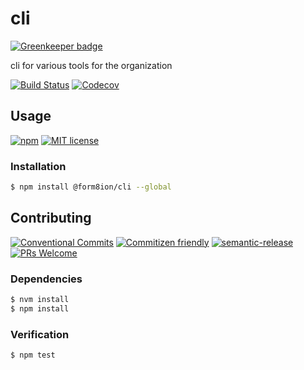 # cli

[![Greenkeeper badge](https://badges.greenkeeper.io/form8ion/utils-cli.svg)](https://greenkeeper.io/)

cli for various tools for the organization

<!-- status badges -->
[![Build Status][ci-badge]][ci-link]
[![Codecov][coverage-badge]][coverage-link]

## Usage

<!-- consumer badges -->
[![npm][npm-badge]][npm-link]
[![MIT license][license-badge]][license-link]

### Installation

```sh
$ npm install @form8ion/cli --global
```

## Contributing

<!-- contribution badges -->
[![Conventional Commits][commit-convention-badge]][commit-convention-link]
[![Commitizen friendly][commitizen-badge]][commitizen-link]
[![semantic-release][semantic-release-badge]][semantic-release-link]
[![PRs Welcome][PRs-badge]][PRs-link]

### Dependencies

```sh
$ nvm install
$ npm install
```

### Verification

```sh
$ npm test
```

[npm-link]: https://www.npmjs.com/package/@form8ion/cli
[npm-badge]: https://img.shields.io/npm/v/@form8ion/cli.svg
[license-link]: LICENSE
[license-badge]: https://img.shields.io/github/license/form8ion/cli.svg
[ci-link]: https://travis-ci.com/form8ion/cli
[ci-badge]: https://img.shields.io/travis/com/form8ion/cli/master.svg
[coverage-link]: https://codecov.io/github/form8ion/cli
[coverage-badge]: https://img.shields.io/codecov/c/github/form8ion/cli.svg
[commit-convention-link]: https://conventionalcommits.org
[commit-convention-badge]: https://img.shields.io/badge/Conventional%20Commits-1.0.0-yellow.svg
[commitizen-link]: http://commitizen.github.io/cz-cli/
[commitizen-badge]: https://img.shields.io/badge/commitizen-friendly-brightgreen.svg
[semantic-release-link]: https://github.com/semantic-release/semantic-release
[semantic-release-badge]: https://img.shields.io/badge/%20%20%F0%9F%93%A6%F0%9F%9A%80-semantic--release-e10079.svg
[PRs-link]: http://makeapullrequest.com
[PRs-badge]: https://img.shields.io/badge/PRs-welcome-brightgreen.svg
